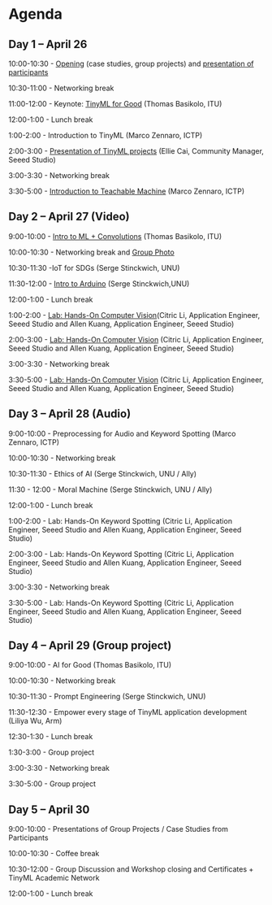 #  Agenda

## **Day 1 – April 26**

10:00-10:30 - [Opening](https://github.com/marcozennaro/ICTP-UNU-TinyML/blob/main/Syllabus.pdf) (case studies, group projects) and [presentation of participants](https://padlet.com/marcozennaro/ictp-unu-workshop-on-tinyml-for-sustainable-development-7n4fxbg8eu6xsg5g) 

10:30-11:00 - Networking break

11:00-12:00 - Keynote: [TinyML for Good](https://github.com/marcozennaro/ICTP-UNU-TinyML/blob/main/tinyML%20for_Good_2024_UNU-ICTP-tinyML-workshop_Macau_Thomas.pdf) (Thomas Basikolo, ITU) 

12:00-1:00 - Lunch break

1:00-2:00 - Introduction to TinyML (Marco Zennaro, ICTP)

2:00-3:00 - [Presentation of TinyML projects](https://github.com/marcozennaro/ICTP-UNU-TinyML/blob/main/Ellie%20Cai_Seeed%20TinyML%20for%20SDGs_20240417.pdf) (Ellie Cai, Community Manager, Seeed Studio)

3:00-3:30 - Networking break

3:30-5:00  - [Introduction to Teachable Machine](https://github.com/marcozennaro/ICTP-UNU-TinyML/blob/main/Teachable_Machine.pdf) (Marco Zennaro, ICTP)

## Day 2 – April 27 (Video)

9:00-10:00 - [Intro to ML + Convolutions](https://github.com/marcozennaro/ICTP-UNU-TinyML/blob/main/Intro%20to%20ML%20and%20Computer%20Vision_tinyML%20Workshop_v3.pdf) (Thomas Basikolo, ITU)

10:00-10:30 - Networking break and [Group Photo](https://photos.app.goo.gl/CJ2ZxtKMmJMA41d16)

10:30-11:30 -IoT for SDGs (Serge Stinckwich, UNU) 

11:30-12:00 - [Intro to Arduino](https://github.com/marcozennaro/ICTP-UNU-TinyML/blob/main/1-Arduino-Tutorial.pdf) (Serge Stinckwich,UNU)

12:00-1:00 - Lunch break

1:00-2:00 - [Lab: Hands-On Computer Vision](https://github.com/marcozennaro/ICTP-UNU-TinyML/blob/main/SEEEED%20Lab%201%20ppt.pdf)(Citric Li, Application Engineer, Seeed Studio and Allen Kuang, Application Engineer, Seeed Studio)

2:00-3:00 - [Lab: Hands-On Computer Vision](https://github.com/marcozennaro/ICTP-UNU-TinyML/blob/main/Lab1.pdf) (Citric Li, Application Engineer, Seeed Studio and Allen Kuang, Application Engineer, Seeed Studio)

3:00-3:30 - Networking break

3:30-5:00 - [Lab: Hands-On Computer Vision](https://github.com/marcozennaro/ICTP-UNU-TinyML/blob/main/Lab1.pdf) (Citric Li, Application Engineer, Seeed Studio and Allen Kuang, Application Engineer, Seeed Studio)

## Day 3 – April 28 (Audio)

9:00-10:00 - Preprocessing for Audio and Keyword Spotting (Marco Zennaro, ICTP)

10:00-10:30 - Networking break

10:30-11:30 - Ethics of AI (Serge Stinckwich, UNU / Ally)

11:30 - 12:00 - Moral Machine (Serge Stinckwich, UNU / Ally)

12:00-1:00 - Lunch break

1:00-2:00 - Lab: Hands-On Keyword Spotting (Citric Li, Application Engineer, Seeed Studio and Allen Kuang, Application Engineer, Seeed Studio)

2:00-3:00 - Lab: Hands-On Keyword Spotting  (Citric Li, Application Engineer, Seeed Studio and Allen Kuang, Application Engineer, Seeed Studio)

3:00-3:30 - Networking break

3:30-5:00 - Lab: Hands-On Keyword Spotting  (Citric Li, Application Engineer, Seeed Studio and Allen Kuang, Application Engineer, Seeed Studio)

## Day 4 – April 29 (Group project)

9:00-10:00 -  AI for Good (Thomas Basikolo, ITU)

10:00-10:30 - Networking break

10:30-11:30 - Prompt Engineering (Serge Stinckwich, UNU) 

11:30-12:30 - Empower every stage of TinyML application development (Liliya Wu, Arm)

12:30-1:30 - Lunch break

1:30-3:00 - Group project

3:00-3:30 - Networking break

3:30-5:00 - Group project

## Day 5 – April 30

9:00-10:00 - Presentations of Group Projects / Case Studies from Participants

10:00-10:30 - Coffee break

10:30-12:00 - Group Discussion and Workshop closing and Certificates + TinyML Academic Network

12:00-1:00 - Lunch break
